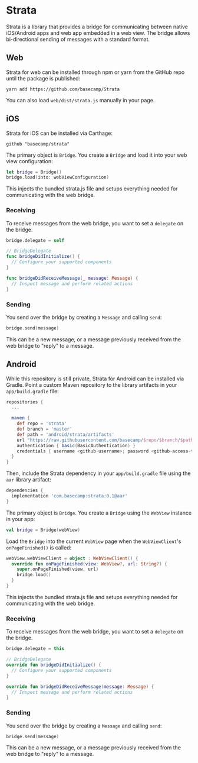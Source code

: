 # Strata

Strata is a library that provides a bridge for communicating between native iOS/Android apps and web app embedded in a web view. The bridge allows bi-directional sending of messages with a standard format.


## Web
Strata for web can be installed through npm or yarn from the GitHub repo until the package is published:
```
yarn add https://github.com/basecamp/Strata
```

You can also load `web/dist/strata.js` manually in your page.

## iOS
Strata for iOS can be installed via Carthage:

```
github "basecamp/strata"
```

The primary object is `Bridge`. You create a `Bridge` and load it into your web view configuration:

```swift
let bridge = Bridge()
bridge.load(into: webViewConfiguration)
```

This injects the bundled strata.js file and setups everything needed for communicating with the web bridge.

### Receiving
To receive messages from the web bridge, you want to set a `delegate` on the bridge.

```swift
bridge.delegate = self

// BridgeDelegate
func bridgeDidInitialize() {
  // Configure your supported components
}

func bridgeDidReceiveMessage(_ message: Message) {
  // Inspect message and perform related actions
}
```

### Sending
You send over the bridge by creating a `Message` and calling `send`:

```swift
bridge.send(message)
```

This can be a new message, or a message previously received from the web bridge to "reply" to a message.


## Android
While this repository is still private, Strata for Android can be installed via Gradle. Point a custom Maven repository to the library artifacts in your `app/build.gradle` file:

```groovy
repositories {
  ...

  maven {
    def repo = 'strata'
    def branch = 'master'
    def path = 'android/strata/artifacts'
    url "https://raw.githubusercontent.com/basecamp/$repo/$branch/$path"
    authentication { basic(BasicAuthentication) }
    credentials { username <github-username>; password <github-access-token> }
  }
}
```

Then, include the Strata dependency in your `app/build.gradle` file using the `aar` library artifact:

```groovy
dependencies {
  implementation 'com.basecamp:strata:0.1@aar'
}
```

The primary object is `Bridge`. You create a `Bridge` using the `WebView` instance in your app:

```kotlin
val bridge = Bridge(webView)
```

Load the `Bridge` into the current `WebView` page when the `WebViewClient`'s `onPageFinished()` is called:

```kotlin
webView.webViewClient = object : WebViewClient() {
  override fun onPageFinished(view: WebView?, url: String?) {
    super.onPageFinished(view, url)
    bridge.load()
  }
}
```

This injects the bundled strata.js file and setups everything needed for communicating with the web bridge.

### Receiving
To receive messages from the web bridge, you want to set a `delegate` on the bridge.

```kotlin
bridge.delegate = this

// BridgeDelegate
override fun bridgeDidInitialize() {
  // Configure your supported components
}

override fun bridgeDidReceiveMessage(message: Message) {
  // Inspect message and perform related actions
}
```

### Sending
You send over the bridge by creating a `Message` and calling `send`:

```kotlin
bridge.send(message)
```

This can be a new message, or a message previously received from the web bridge to "reply" to a message.
